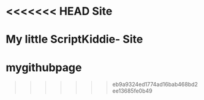 <<<<<<< HEAD
Site
====

My little ScriptKiddie- Site
=======
# mygithubpage
>>>>>>> eb9a9324ed1774ad16bab468bd2ee13685fe0b49
